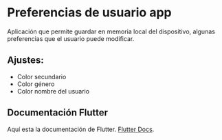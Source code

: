 # Preferencias de usuario app

Aplicación que permite guardar en memoria local del dispositivo, algunas preferencias que el usuario puede modificar.

## Ajustes:
-   Color secundario
-   Color género
-   Color nombre del usuario

## Documentación Flutter

Aquí esta la documentación de Flutter.
[Flutter Docs](https://flutter.dev/docs).